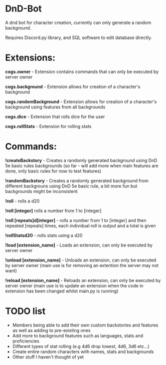 # DnD-Bot

A dnd bot for character creation, currently can only generate a random background.

Requires Discord.py library, and SQL software to edit database directly.

# Extensions:

**cogs.owner** - Extension contains commands that can only be executed by server owner

**cogs.background** - Extension allows for creation of a character's background

**cogs.randomBackground** - Extension allows for creation of a character's background using features from all backgrounds

**cogs.dice** - Extension that rolls dice for the user

**cogs.rollStats** - Extension for rolling stats

# Commands:

**!createBackstory** - Creates a randomly generated background using DnD 5e basic rules backgrounds (so far - will add more when main features are done, only basic rules for now to test features)

**!randomBackstory** - Creates a randomly generated background from different backgrouns using DnD 5e basic rule, a bit more fun but backgrounds might be inconsistent

**!roll** - rolls a d20

**!roll [integer]** rolls a number from 1 to [integer]

**!roll [repeats]d[integer]** - rolls a number from 1 to [integer] and then repeated [repeats] times, each individual roll is output and a total is given

**!rollStatsd20** - rolls stats using a d20

**!load [extension_name]** - Loads an extension, can only be executed by server owner

**!unload [extension_name]** - Unloads an extension, can only be executed by server owner (main use is for removing an extention the server may not want)

**!reload [extension_name]** - Reloads an extension, can only be executed by server owner (main use is to update an extension when the code in extension has been changed whilst main.py is running)

# TODO list

- Members being able to add their own custom backstories and features as well as adding to pre-existing ones
- Add more to background features such as languages, stats and proficiencies
- Different types of stat rolling (e.g 4d6 drop lowest, 4d6, 3d6 etc...)
- Create entire random characters with names, stats and backgrounds
- Other stuff I haven't thought of yet